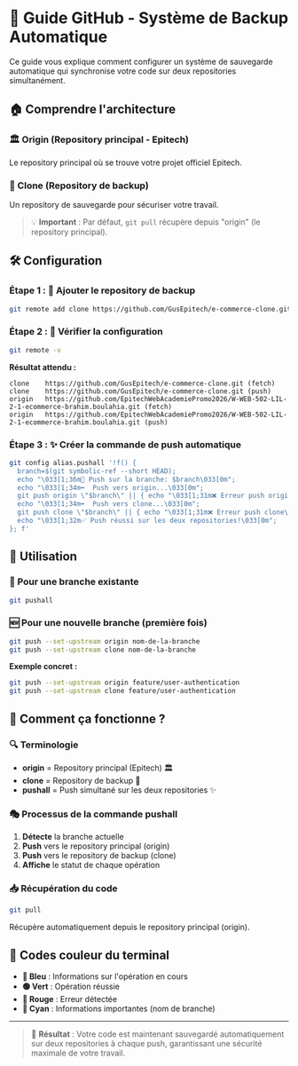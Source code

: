 # 🔄 Guide GitHub - Système de Backup Automatique

Ce guide vous explique comment configurer un système de sauvegarde automatique qui synchronise votre code sur deux repositories simultanément.

## 🏠 Comprendre l'architecture

### 🏛️ Origin (Repository principal - Epitech)
Le repository principal où se trouve votre projet officiel Epitech.

### 🏡 Clone (Repository de backup)
Un repository de sauvegarde pour sécuriser votre travail.

> 💡 **Important** : Par défaut, `git pull` récupère depuis "origin" (le repository principal).

## 🛠️ Configuration

### Étape 1 : 🔗 Ajouter le repository de backup
```bash
git remote add clone https://github.com/GusEpitech/e-commerce-clone.git
```

### Étape 2 : 👀 Vérifier la configuration
```bash
git remote -v
```


**Résultat attendu :**
```
clone    https://github.com/GusEpitech/e-commerce-clone.git (fetch)
clone    https://github.com/GusEpitech/e-commerce-clone.git (push)
origin   https://github.com/EpitechWebAcademiePromo2026/W-WEB-502-LIL-2-1-ecommerce-brahim.boulahia.git (fetch)
origin   https://github.com/EpitechWebAcademiePromo2026/W-WEB-502-LIL-2-1-ecommerce-brahim.boulahia.git (push)
```

### Étape 3 : ✨ Créer la commande de push automatique
```bash
git config alias.pushall '!f() {
  branch=$(git symbolic-ref --short HEAD);
  echo "\033[1;36m🚀 Push sur la branche: $branch\033[0m";
  echo "\033[1;34m➡️  Push vers origin...\033[0m";
  git push origin \"$branch\" || { echo "\033[1;31m❌ Erreur push origin\033[0m"; exit 1; };
  echo "\033[1;34m➡️  Push vers clone...\033[0m";
  git push clone \"$branch\" || { echo "\033[1;31m❌ Erreur push clone\033[0m"; exit 1; };
  echo "\033[1;32m✅ Push réussi sur les deux repositories!\033[0m";
}; f'
```

## 🎯 Utilisation

### 🌟 Pour une branche existante
```bash
git pushall
```

### 🆕 Pour une nouvelle branche (première fois)
```bash
git push --set-upstream origin nom-de-la-branche
git push --set-upstream clone nom-de-la-branche
```

**Exemple concret :**
```bash
git push --set-upstream origin feature/user-authentication
git push --set-upstream clone feature/user-authentication
```

## 🤔 Comment ça fonctionne ?

### 🔍 Terminologie
- **origin** = Repository principal (Epitech) 🏛️
- **clone** = Repository de backup 🏡
- **pushall** = Push simultané sur les deux repositories ✨

### 🎭 Processus de la commande pushall
1. **Détecte** la branche actuelle
2. **Push** vers le repository principal (origin)
3. **Push** vers le repository de backup (clone)
4. **Affiche** le statut de chaque opération

### 📥 Récupération du code
```bash
git pull
```
Récupère automatiquement depuis le repository principal (origin).

## 🎨 Codes couleur du terminal
- **🔵 Bleu** : Informations sur l'opération en cours
- **🟢 Vert** : Opération réussie
- **🔴 Rouge** : Erreur détectée
- **🔶 Cyan** : Informations importantes (nom de branche)

---

> 🎯 **Résultat** : Votre code est maintenant sauvegardé automatiquement sur deux repositories à chaque push, garantissant une sécurité maximale de votre travail.
